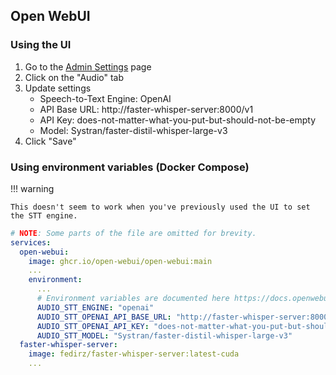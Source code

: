## Open WebUI

### Using the UI

1. Go to the [Admin Settings](http://localhost:8080/admin/settings) page
2. Click on the "Audio" tab
3. Update settings
   - Speech-to-Text Engine: OpenAI
   - API Base URL: http://faster-whisper-server:8000/v1
   - API Key: does-not-matter-what-you-put-but-should-not-be-empty
   - Model: Systran/faster-distil-whisper-large-v3
4. Click "Save"

### Using environment variables (Docker Compose)

!!! warning

    This doesn't seem to work when you've previously used the UI to set the STT engine.

```yaml
# NOTE: Some parts of the file are omitted for brevity.
services:
  open-webui:
    image: ghcr.io/open-webui/open-webui:main
    ...
    environment:
      ...
      # Environment variables are documented here https://docs.openwebui.com/getting-started/env-configuration#speech-to-text
      AUDIO_STT_ENGINE: "openai"
      AUDIO_STT_OPENAI_API_BASE_URL: "http://faster-whisper-server:8000/v1"
      AUDIO_STT_OPENAI_API_KEY: "does-not-matter-what-you-put-but-should-not-be-empty"
      AUDIO_STT_MODEL: "Systran/faster-distil-whisper-large-v3"
  faster-whisper-server:
    image: fedirz/faster-whisper-server:latest-cuda
    ...
```